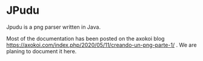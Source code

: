 # JPudu
Jpudu is a png parser written in Java.

Most of the documentation has been posted on the axokoi blog https://axokoi.com/index.php/2020/05/11/creando-un-png-parte-1/ . We are planing to document it here.
